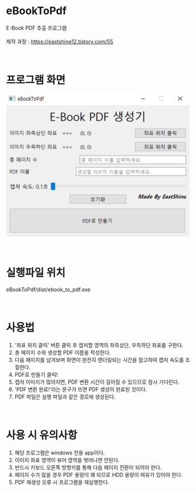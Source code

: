 # eBookToPdf
E-Book PDF 추출 프로그램<br /><br />
제작 과정 : https://eastshine12.tistory.com/55
<br /><br /><br />


# 프로그램 화면
<img src="gui_image_win.png" width="500">
<br /><br /><br />

# 실행파일 위치
eBookToPdf/dist/ebook_to_pdf.exe
<br/><br/><br/>

# 사용법
1. '좌표 위치 클릭' 버튼 클릭 후 캡처할 영역의 좌측상단, 우측하단 좌표를 구한다.
2. 총 페이지 수와 생성할 PDF 이름을 작성한다.
3. 다음 페이지를 넘겨보며 화면이 완전히 랜더링되는 시간을 참고하여 캡처 속도를 조절한다.
4. PDF로 만들기 클릭!
5. 캡처 이미지가 많아지면, PDF 변환 시간이 길어질 수 있으므로 잠시 기다린다.
6. 'PDF 변환 완료!'라는 문구가 뜨면 PDF 생성이 완료된 것이다.
7. PDF 파일은 실행 파일과 같은 경로에 생성된다.
<br /><br /><br />

# 사용 시 유의사항
1. 해당 프로그램은 windows 전용 app이다.
2. 이미지 좌표 영역이 뷰어 영역을 벗어나면 안된다.
3. 반드시 키보드 오른쪽 방향키를 통해 다음 페이지 전환이 되어야 한다.
4. 페이지 수가 많을 경우 PDF 용량이 꽤 되므로 HDD 용량이 여유가 있어야 한다.
5. PDF 재생성 오류 시 프로그램을 재실행한다.
